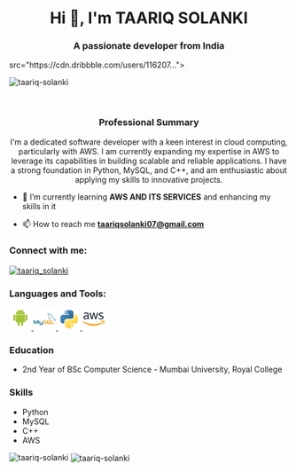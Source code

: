 <h1 align="center">Hi 👋, I'm TAARIQ SOLANKI</h1>
<h3 align="center">A passionate developer from India</h3>
src="https://cdn.dribbble.com/users/116207...">
<p align="left"> <img src="https://komarev.com/ghpvc/?username=taariq-solanki&label=Profile%20views&color=0e75b6&style=flat" alt="taariq-solanki" /> </p>

<p align="left"> <a href="https://twitter.com/" target="blank"><img src="https://img.shields.io/twitter/follow/?logo=twitter&style=for-the-badge" alt="" /></a> </p>

<h3 align="center">Professional Summary</h3>
<p align="center">
I'm a dedicated software developer with a keen interest in cloud computing, particularly with AWS. I am currently expanding my expertise in AWS to leverage its capabilities in building scalable and reliable applications. I have a strong foundation in Python, MySQL, and C++, and am enthusiastic about applying my skills to innovative projects.
</p>

- 🌱 I’m currently learning **AWS AND ITS SERVICES** and enhancing my skills in it

- 📫 How to reach me **taariqsolanki07@gmail.com**

<h3 align="left">Connect with me:</h3>
<p align="left">
<a href="https://instagram.com/taariq_solanki" target="blank"><img align="center" src="https://raw.githubusercontent.com/rahuldkjain/github-profile-readme-generator/master/src/images/icons/Social/instagram.svg" alt="taariq_solanki" height="30" width="40" /></a>
</p>

<h3 align="left">Languages and Tools:</h3>
<p align="left"> 
  <a href="https://developer.android.com" target="_blank" rel="noreferrer"> 
    <img src="https://raw.githubusercontent.com/devicons/devicon/master/icons/android/android-original-wordmark.svg" alt="android" width="40" height="40"/> 
  </a> 
  <a href="https://www.mysql.com/" target="_blank" rel="noreferrer"> 
    <img src="https://raw.githubusercontent.com/devicons/devicon/master/icons/mysql/mysql-original-wordmark.svg" alt="mysql" width="40" height="40"/> 
  </a> 
  <a href="https://www.python.org" target="_blank" rel="noreferrer"> 
    <img src="https://raw.githubusercontent.com/devicons/devicon/master/icons/python/python-original.svg" alt="python" width="40" height="40"/> 
  </a>
  <a href="https://aws.amazon.com/" target="_blank" rel="noreferrer"> 
    <img src="https://raw.githubusercontent.com/devicons/devicon/master/icons/amazonwebservices/amazonwebservices-original-wordmark.svg" alt="aws" width="40" height="40"/> 
  </a>
</p>

<h3 align="left">Education</h3>
<ul>
  <li>2nd Year of BSc Computer Science - Mumbai University, Royal College</li>
</ul>

<h3 align="left">Skills</h3>
<ul>
  <li>Python</li>
  <li>MySQL</li>
  <li>C++</li>
  <li>AWS</li>
</ul>

<p><img align="left" src="https://github-readme-stats.vercel.app/api/top-langs?username=taariq-solanki&show_icons=true&locale=en&layout=compact" alt="taariq-solanki" /></p>

<p>&nbsp;<img align="center" src="https://github-readme-stats.vercel.app/api?username=taariq-solanki&show_icons=true&locale=en" alt="taariq-solanki" /></p>
